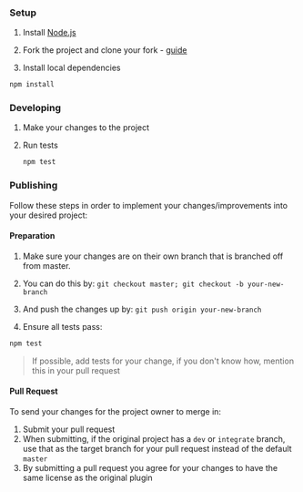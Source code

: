 ### Setup

1. Install [Node.js](https://learn.bevry.me/node/install)

1. Fork the project and clone your fork - [guide](https://help.github.com/articles/fork-a-repo/)

1. Install local dependencies

  ``` bash
  npm install
  ```


### Developing

1. Make your changes to the project

1. Run tests

	``` bash
	npm test
	```


### Publishing

Follow these steps in order to implement your changes/improvements into your desired project:


#### Preparation

1. Make sure your changes are on their own branch that is branched off from master.
  1. You can do this by: `git checkout master; git checkout -b your-new-branch`
  1. And push the changes up by: `git push origin your-new-branch`

1. Ensure all tests pass:

  ``` bash
  npm test
  ```

  > If possible, add tests for your change, if you don't know how, mention this in your pull request


#### Pull Request

To send your changes for the project owner to merge in:

1. Submit your pull request
  1. When submitting, if the original project has a `dev` or `integrate` branch, use that as the target branch for your pull request instead of the default `master`
  1. By submitting a pull request you agree for your changes to have the same license as the original plugin
